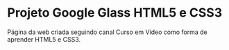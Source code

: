 # Projeto Google Glass HTML5 e CSS3
 Página da web criada seguindo canal Curso em Vídeo como forma de aprender HTML5 e CSS3.
